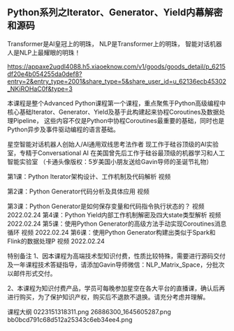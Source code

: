 ## Python系列之Iterator、Generator、Yield内幕解密和源码

Transformer是AI皇冠上的明珠，
NLP是Transformer上的明珠，
智能对话机器人是NLP上最耀眼的明珠！

https://appaxe2uqdl4088.h5.xiaoeknow.com/v1/goods/goods_detail/p_6215df20e4b054255da0def8?entry=2&entry_type=2001&share_type=5&share_user_id=u_62136ecb45302_NKiROHaC0f&type=3

本课程是整个Advanced Python课程第一个课程，重点聚焦于Python高级编程中核心基础Iterator、Generator、Yield及基于此构建起来协程Coroutines及数据处理Pipeline，
这些内容不仅是Python中协程Coroutines最重要的基础，同时也是Python异步及事件驱动编程的语言基础。

星空智能对话机器人创始人/AI通用双线思考法作者
现工作于硅谷顶级的AI实验室，专精于Conversational AI
在美国曾先后工作于硅谷最顶级的机器学习和人工智能实验室
（卡通头像版权：5岁美国小朋友送给Gavin导师的圣诞节礼物）

第1课：Python Iterator架构设计、工作机制及代码解析
视频

第2课：Python Generator代码分析及具体应用
视频

第3课：Python Generator是如何保存变量和代码指令执行状态的？
视频
2022.02.24
第4课：Python Yield内部工作机制解密及四大state类型解析
视频
2022.02.24
第5课：使用Python Generator的高级方法手动实现Coroutines消息循环
视频
2022.02.24
第6课：使用Python Generator构建出类似于Spark和Flink的数据处理P
视频
2022.02.24



特别备注
1、因本课程为高端技术型知识付费，性质比较特殊，需要进行源码交付及一年课程技术答疑指导，请添加Gavin导师微信：NLP_Matrix_Space，分批次以邮件形式交付。

2、本课程为知识付费产品，学员可每晚参加星空在各大平台的直播课，确认后再进行购买，为了保护知识产权，购买后不退款不退换。请充分考虑并理解。

课程大纲
0223151318311.png
26886300_1645605287.png
bb0bcd791c68d512a25343c6eb34ee4.png


